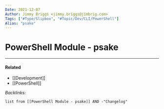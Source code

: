 ```yaml
---
Date: 2021-12-07
Author: Jimmy Briggs <jimmy.briggs@jimbrig.com>
Tags: ["#Type/Slipbox", "#Topic/Dev/CLI/PowerShell"]
Alias: "psake"
---
```


# PowerShell Module - psake

***

#### Related

- [[Development]]
- [[PowerShell]]

*Backlinks:*

```dataview
list from [[PowerShell Module - psake]] AND -"Changelog"
```